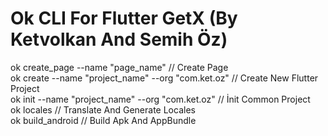 # Ok CLI For Flutter GetX (By Ketvolkan And Semih Öz)<br>
ok create_page --name "page_name" // Create Page <br>
ok create --name "project_name" --org "com.ket.oz" // Create New Flutter Project<br>
ok init --name "project_name" --org "com.ket.oz" // İnit Common Project<br>
ok locales // Translate And Generate Locales<br>
ok build_android // Build Apk And AppBundle<br>
